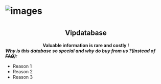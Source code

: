 # ![images](https://cloud.githubusercontent.com/assets/16865233/12537074/2634a316-c2bf-11e5-9ec1-ce24824f4f14.png)
# 
<h2><center>Vipdatabase</center></h2>
<b><center>Valuable information is  rare  and costly !</center></b>
<b><i> Why is this  database so  spceial and   why do buy  from  us ?(Instead  of  <s>FAQ</s>):</i></b>
<ul>
<li> Reason 1

<li> Reason 2
<li> Reason 3



 
